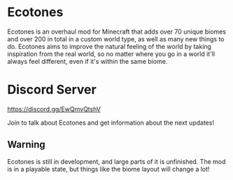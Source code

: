 # Ecotones

Ecotones is an overhaul mod for Minecraft that adds over 70 unique biomes and over 200 in total in a custom world type, as well as many new things to do.
Ecotones aims to improve the natural feeling of the world by taking inspiration from the real world, so no matter where you go in a world it'll always feel different,
even if it's within the same biome.
 
# Discord Server

https://discord.gg/EwQmvQtshV

Join to talk about Ecotones and get information about the next updates! 

## Warning

Ecotones is still in development, and large parts of it is unfinished. The mod is in a playable state, but things like the biome layout will change a lot!